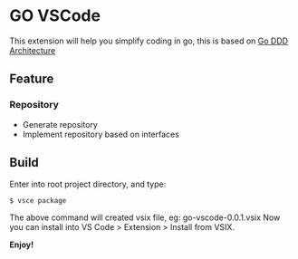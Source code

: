 # GO VSCode

This extension will help you simplify coding in go, this is based on [Go DDD Architecture](https://github.com/takashabe/go-ddd-sample)

## Feature

### Repository
* Generate repository
* Implement repository based on interfaces

## Build

Enter into root project directory, and type:

    $ vsce package

The above command will created vsix file, eg: go-vscode-0.0.1.vsix
Now you can install into VS Code > Extension > Install from VSIX.

**Enjoy!**
